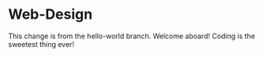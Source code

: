 # Web-Design
This change is from the hello-world branch. Welcome aboard! Coding is the sweetest thing ever!
